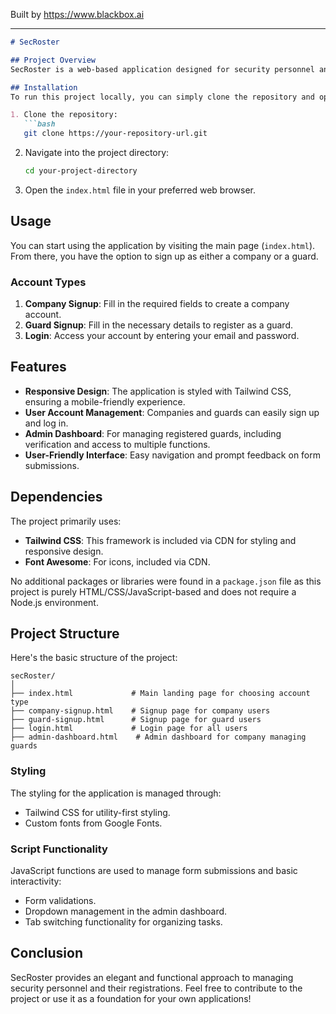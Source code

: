 
Built by https://www.blackbox.ai

---

```markdown
# SecRoster

## Project Overview
SecRoster is a web-based application designed for security personnel and their employers. It provides a streamlined interface for various user types to manage their accounts, allowing companies and guards to sign up, log in, and access essential functionalities. 

## Installation
To run this project locally, you can simply clone the repository and open the `index.html` file in your web browser. Follow these steps:

1. Clone the repository:
   ```bash
   git clone https://your-repository-url.git
   ```
2. Navigate into the project directory:
   ```bash
   cd your-project-directory
   ```
3. Open the `index.html` file in your preferred web browser.

## Usage
You can start using the application by visiting the main page (`index.html`). From there, you have the option to sign up as either a company or a guard. 

### Account Types
1. **Company Signup**: Fill in the required fields to create a company account.
2. **Guard Signup**: Fill in the necessary details to register as a guard.
3. **Login**: Access your account by entering your email and password.

## Features
- **Responsive Design**: The application is styled with Tailwind CSS, ensuring a mobile-friendly experience.
- **User Account Management**: Companies and guards can easily sign up and log in.
- **Admin Dashboard**: For managing registered guards, including verification and access to multiple functions.
- **User-Friendly Interface**: Easy navigation and prompt feedback on form submissions.

## Dependencies
The project primarily uses:
- **Tailwind CSS**: This framework is included via CDN for styling and responsive design.
- **Font Awesome**: For icons, included via CDN.

No additional packages or libraries were found in a `package.json` file as this project is purely HTML/CSS/JavaScript-based and does not require a Node.js environment.

## Project Structure
Here's the basic structure of the project:
```
secRoster/
│
├── index.html             # Main landing page for choosing account type
├── company-signup.html    # Signup page for company users
├── guard-signup.html      # Signup page for guard users
├── login.html             # Login page for all users
├── admin-dashboard.html    # Admin dashboard for company managing guards
```

### Styling
The styling for the application is managed through:
- Tailwind CSS for utility-first styling.
- Custom fonts from Google Fonts.

### Script Functionality
JavaScript functions are used to manage form submissions and basic interactivity:
- Form validations.
- Dropdown management in the admin dashboard.
- Tab switching functionality for organizing tasks.

## Conclusion
SecRoster provides an elegant and functional approach to managing security personnel and their registrations. Feel free to contribute to the project or use it as a foundation for your own applications!
```